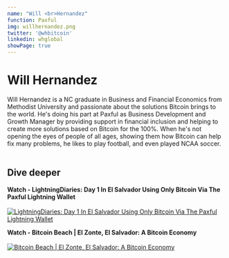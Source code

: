 ```yaml
---
name: "Will <br>Hernandez"
function: Paxful
img: willhernandez.png
twitter: '@whbitcoin'
linkedin: whglobal
showPage: true
---
```


# Will Hernandez
 
Will Hernandez is a NC graduate in Business and Financial Economics from Methodist University and passionate about the solutions Bitcoin brings to the world. He's doing his part at Paxful as Business Development and Growth Manager by providing support in financial inclusion and helping to create more solutions based on Bitcoin for the 100%. When he's not opening the eyes of people of all ages, showing them how Bitcoin can help fix many problems, he likes to play football, and even played NCAA soccer. 
<br><br>

## Dive deeper


<div class="grid grid-cols-1 md:grid-cols-2 gap-5">
<div class="p-3 my-2">

**Watch - LightningDiaries: Day 1 In El Salvador Using Only Bitcoin Via The Paxful Lightning Wallet** <br><br>
[ ![LightningDiaries: Day 1 In El Salvador Using Only Bitcoin Via The Paxful Lightning Wallet](/content/will_paxfullwallet.png)](https://www.youtube.com/watch?v=O9EwK3nvsIk/)
</div>

<div class="p-3 my-2">

**Watch - Bitcoin Beach | El Zonte, El Salvador: A Bitcoin Economy** <br><br>
[ ![Bitcoin Beach | El Zonte, El Salvador: A Bitcoin Economy](/content/will_bitcoinbeach.png)](https://www.youtube.com/watch?v=xnqHODbC2Tc/)
</div>

</div>

<br>






